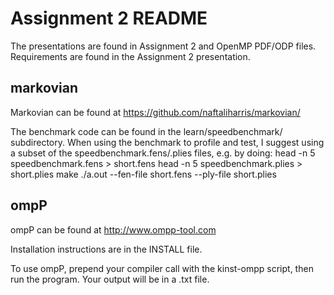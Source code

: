 Assignment 2 README
===================

The presentations are found in Assignment 2 and OpenMP PDF/ODP files.
Requirements are found in the Assignment 2 presentation.

markovian
---------
Markovian can be found at https://github.com/naftaliharris/markovian/

The benchmark code can be found in the learn/speedbenchmark/ subdirectory.
When using the benchmark to profile and test, I suggest using a subset of the speedbenchmark.fens/.plies files, e.g. by doing:
head -n 5 speedbenchmark.fens > short.fens
head -n 5 speedbenchmark.plies > short.plies
make
./a.out --fen-file short.fens --ply-file short.plies


ompP
----

ompP can be found at http://www.ompp-tool.com

Installation instructions are in the INSTALL file.

To use ompP, prepend your compiler call with the kinst-ompp script, then run the program. Your output will be in a .txt file.
